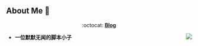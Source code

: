 ## About Me :wave:

<p align="center"> :octocat: <b><a href="https://xxe.icu">Blog</a> </p>
  
<img align="right" src="https://github-readme-stats.vercel.app/api?username=Secd0g&count_private=true&show_icons=true&hide=prs&theme=vue" />
  
- 一位默默无闻的脚本小子





